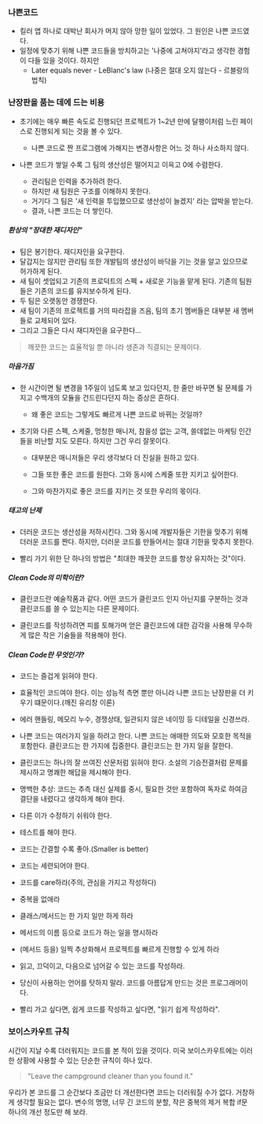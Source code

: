 ### 나쁜코드

- 킬러 앱 하나로 대박난 회사가 머지 않아 망한 일이 있었다. 그 원인은 나쁜 코드였다.
- 일정에 맞추기 위해 나쁜 코드들을 방치하고는 '나중에 고쳐야지'라고 생각한 경험이 다들 있을 것이다. 하지만
  - Later equals never - LeBlanc's law (나중은 절대 오지 않는다 - 르블랑의 법칙)

### 난장판을 품는 데에 드는 비용

- 초기에는 매우 빠른 속도로 진행되던 프로젝트가 1~2년 만에 달팽이처럼 느린 페이스로 진행되게 되는 것을 볼 수 있다.

  - 나쁜 코드로 짠 프로그램에 가해지는 변경사항은 어느 것 하나 사소하지 않다.

- 나쁜 코드가 쌓일 수록 그 팀의 생산성은 떨어지고 이윽고 0에 수렴한다.

  - 관리팀은 인력을 추가하려 한다.
  - 하지만 새 팀원은 구조를 이해하지 못한다.
  - 거기다 그 팀은 '새 인력을 투입했으므로 생산성이 늘겠지' 라는 압박을 받는다.
  - 결과, 나쁜 코드는 더 쌓인다.

##### 환상의 "장대한 재디자인"

- 팀은 봉기한다. 재디자인을 요구한다.
- 달갑지는 않지만 관리팀 또한 개발팀의 생산성이 바닥을 기는 것을 알고 있으므로 허가하게 된다.
- 새 팀이 셋업되고 기존의 프로덕트의 스펙 + 새로운 기능을 맡게 된다. 기존의 팀원들은 기존의 코드를 유지보수하게 된다.
- 두 팀은 오랫동안 경쟁한다.
- 새 팀이 기존의 프로젝트를 거의 따라잡을 즈음, 팀의 초기 멤버들은 대부분 새 멤버들로 교체되어 있다.
- 그리고 그들은 다시 재디자인을 요구한다...

> 깨끗한 코드는 효율적일 뿐 아니라 생존과 직결되는 문제이다.

##### 마음가짐

- 한 시간이면 될 변경을 1주일이 넘도록 보고 있다던지, 한 줄만 바꾸면 될 문제를 가지고 수백개의 모듈을 건드린다던지 하는 증상은 흔하다.

  - 왜 좋은 코드는 그렇게도 빠르게 나쁜 코드로 바뀌는 것일까?

- 초기와 다른 스펙, 스케줄, 멍청한 매니저, 참을성 없는 고객, 쓸데없는 마케팅 인간들을 비난할 지도 모른다. 하지만 그건 우리 잘못이다.

  - 대부분은 매니저들은 우리 생각보다 더 진실을 원하고 있다.

  - 그들 또한 좋은 코드를 원한다. 그와 동시에 스케줄 또한 지키고 싶어한다.

  - 그와 마찬가지로 좋은 코드를 지키는 것 또한 우리의 몫이다.

##### 태고의 난제

- 더러운 코드는 생산성을 저하시킨다. 그와 동시에 개발자들은 기한을 맞추기 위해 더러운 코드를 짠다. 하지만, 더러운 코드를 만들어서는 절대 기한을 맞추지 못한다.

- 빨리 가기 위한 단 하나의 방법은 "최대한 깨끗한 코드를 항상 유지하는 것"이다.

##### Clean Code의 미학이란?

- 클린코드란 예술작품과 같다. 어떤 코드가 클린코드 인지 아닌지를 구분하는 것과 클린코드를 쓸 수 있는지는 다른 문제이다.

- 클린코드를 작성하려면 피를 토해가며 얻은 클린코드에 대한 감각을 사용해 무수하게 많은 작은 기술들을 적용해야 한다.

##### Clean Code란 무엇인가?

- 코드는 즐겁게 읽혀야 한다.
- 효율적인 코드여야 한다. 이는 성능적 측면 뿐만 아니라 나쁜 코드는 난장판을 더 키우기 떄문이다.(깨진 유리창 이론)
- 에러 핸들링, 메모리 누수, 경쟁상태, 일관되지 않은 네이밍 등 디테일을 신경쓰라.
- 나쁜 코드는 여러가지 일을 하려고 한다. 나쁜 코드는 애매한 의도와 모호한 목적을 포함한다. 클린코드는 한 가지에 집중한다. 클린코드는 한 가지 일을 잘한다.
- 클린코드는 하나의 잘 쓰여진 산문처럼 읽혀야 한다. 소설의 기승전결처럼 문제를 제시하고 명쾌한 해답을 제시해야 한다.
- 명백한 추상: 코드는 추측 대신 실제를 중시, 필요한 것만 포함하여 독자로 하여금 결단을 내렸다고 생각하게 해야 한다.
- 다른 이가 수정하기 쉬워야 한다.
- 테스트를 해야 한다.
- 코드는 간결할 수록 좋아.(Smaller is better)
- 코드는 세련되어야 한다.
- 코드를 care하라(주의, 관심을 가지고 작성하다)
- 중복을 없애라
- 클래스/메서드는 한 가지 일만 하게 하라
- 메서드의 이름 등으로 코드가 하는 일을 명시하라
- (메서드 등을) 일찍 추상화해서 프로젝트를 빠르게 진행할 수 있게 하라

- 읽고, 끄덕이고, 다음으로 넘어갈 수 있는 코드를 작성하라.

- 당신이 사용하는 언어를 탓하지 말라. 코드를 아름답게 만드는 것은 프로그래머이다.

- 빨리 가고 싶다면, 쉽게 코드를 작성하고 싶다면, "읽기 쉽게 작성하라".

### 보이스카우트 규칙

시간이 지날 수록 더러워지는 코드를 본 적이 있을 것이다. 미국 보이스카우트에는 이러한 상황에 사용할 수 있는 단순한 규칙이 하나 있다.

> "Leave the campground cleaner than you found it."

우리가 본 코드를 그 순간보다 조금만 더 개선한다면 코드는 더러워질 수가 없다. 거창하게 생각할 필요는 없다. 변수의 명명, 너무 긴 코드의 분할, 작은 중복의 제거 복합 if문 하나의 개선 정도만 해 보라.
